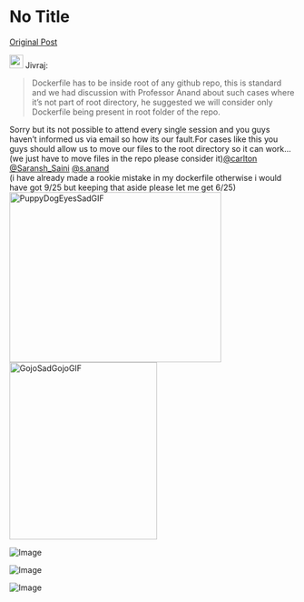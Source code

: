 # No Title

[Original Post](https://discourse.onlinedegree.iitm.ac.in/t/171141/333)

<aside class="quote group-ds-students" data-username="Jivraj" data-post="332" data-topic="171141">
<div class="title">
<div class="quote-controls"></div>
<img alt="" width="24" height="24" src="https://avatars.discourse-cdn.com/v4/letter/j/b9bd4f/48.png" class="avatar"> Jivraj:</div>
<blockquote>
<p>Dockerfile has to be inside root of any github repo, this is standard and we had discussion with Professor Anand about such cases where it’s not part of root directory, he suggested we will consider only Dockerfile being present in root folder of the repo.</p>
</blockquote>
</aside>
<p>Sorry but its not possible to attend every single session and you guys haven’t informed us via email so how its our fault.For cases like this you guys should allow us to move our files to the root directory so it can work…(we just have to move files  in the repo please consider it)<a class="mention" href="/u/carlton">@carlton</a> <a class="mention" href="/u/saransh_saini">@Saransh_Saini</a> <a class="mention" href="/u/s.anand">@s.anand</a><br>
(i have already made a rookie mistake in my dockerfile otherwise i would have got 9/25 but keeping that aside please let me get 6/25)<br>
<img src="https://europe1.discourse-cdn.com/flex013/uploads/iitm/original/3X/4/1/41dc27831c97af2f02287cec795a281e9672723d.gif" alt="PuppyDogEyesSadGIF" data-base62-sha1="9oCIgWPIw9YoJzkRHedgTRNFgkZ" width="373" height="299" class="animated"> <img src="https://europe1.discourse-cdn.com/flex013/uploads/iitm/original/3X/3/e/3e588079c65a2f9979f97bb5f1d81e3c1691ab20.gif" alt="GojoSadGojoGIF" data-base62-sha1="8Txdua9I8G62oB8mXByH6iPUNhe" width="260" height="312" class="animated"></p>

![Image](https://europe1.discourse-cdn.com/flex013/uploads/iitm/original/3X/4/1/41dc27831c97af2f02287cec795a281e9672723d.gif)

![Image](https://europe1.discourse-cdn.com/flex013/uploads/iitm/original/3X/3/e/3e588079c65a2f9979f97bb5f1d81e3c1691ab20.gif)

![Image](https://avatars.discourse-cdn.com/v4/letter/j/b9bd4f/48.png)